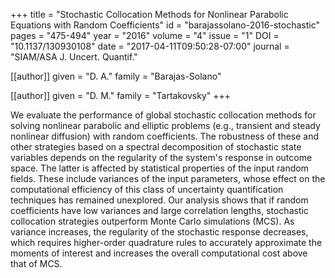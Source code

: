 +++
title   = "Stochastic Collocation Methods for Nonlinear Parabolic Equations with Random Coefficients"
id      = "barajassolano-2016-stochastic"
pages   = "475-494"
year    = "2016"
volume  = "4"
issue   = "1"
DOI     = "10.1137/130930108"
date    = "2017-04-11T09:50:28-07:00"
journal = "SIAM/ASA J. Uncert. Quantif."

[[author]]
	given = "D. A."
	family = "Barajas-Solano"

[[author]]
	given = "D. M."
	family = "Tartakovsky"
+++

We evaluate the performance of global stochastic collocation methods for solving nonlinear parabolic and elliptic problems (e.g., transient and steady nonlinear diffusion) with random coefficients.  The robustness of these and other strategies based on a spectral decomposition of stochastic state variables depends on the regularity of the system's response in outcome space.  The latter is affected by statistical properties of the input random fields.  These include variances of the input parameters, whose effect on the computational efficiency of this class of uncertainty quantification techniques has remained unexplored.  Our analysis shows that if random coefficients have low variances and large correlation lengths, stochastic collocation strategies outperform Monte Carlo simulations (MCS).  As variance increases, the regularity of the stochastic response decreases, which requires higher-order quadrature rules to accurately approximate the moments of interest and increases the overall computational cost above that of MCS.
